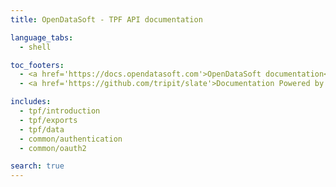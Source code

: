 ```yaml
---
title: OpenDataSoft - TPF API documentation

language_tabs:
  - shell

toc_footers:
  - <a href='https://docs.opendatasoft.com'>OpenDataSoft documentation</a>
  - <a href='https://github.com/tripit/slate'>Documentation Powered by Slate</a>

includes:
  - tpf/introduction
  - tpf/exports
  - tpf/data
  - common/authentication
  - common/oauth2

search: true
---
```

